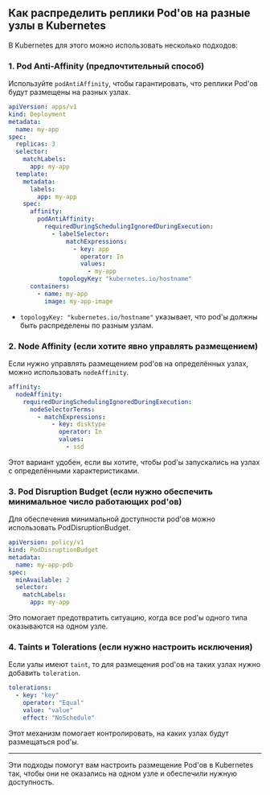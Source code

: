 ## Как распределить реплики Pod'ов на разные узлы в Kubernetes

В Kubernetes для этого можно использовать несколько подходов:

### 1. Pod Anti-Affinity (предпочтительный способ)

Используйте `podAntiAffinity`, чтобы гарантировать, что реплики Pod'ов будут размещены на разных узлах.

```yaml
apiVersion: apps/v1
kind: Deployment
metadata:
  name: my-app
spec:
  replicas: 3
  selector:
    matchLabels:
      app: my-app
  template:
    metadata:
      labels:
        app: my-app
    spec:
      affinity:
        podAntiAffinity:
          requiredDuringSchedulingIgnoredDuringExecution:
            - labelSelector:
                matchExpressions:
                  - key: app
                    operator: In
                    values:
                      - my-app
              topologyKey: "kubernetes.io/hostname"
      containers:
        - name: my-app
          image: my-app-image
```

- `topologyKey: "kubernetes.io/hostname"` указывает, что pod'ы должны быть распределены по разным узлам.

### 2. Node Affinity (если хотите явно управлять размещением)

Если нужно управлять размещением pod'ов на определённых узлах, можно использовать `nodeAffinity`.

```yaml
affinity:
  nodeAffinity:
    requiredDuringSchedulingIgnoredDuringExecution:
      nodeSelectorTerms:
        - matchExpressions:
            - key: disktype
              operator: In
              values:
                - ssd
```

Этот вариант удобен, если вы хотите, чтобы pod'ы запускались на узлах с определёнными характеристиками.

### 3. Pod Disruption Budget (если нужно обеспечить минимальное число работающих pod'ов)

Для обеспечения минимальной доступности pod'ов можно использовать PodDisruptionBudget.

```yaml
apiVersion: policy/v1
kind: PodDisruptionBudget
metadata:
  name: my-app-pdb
spec:
  minAvailable: 2
  selector:
    matchLabels:
      app: my-app
```

Это помогает предотвратить ситуацию, когда все pod'ы одного типа оказываются на одном узле.

### 4. Taints и Tolerations (если нужно настроить исключения)

Если узлы имеют `taint`, то для размещения pod'ов на таких узлах нужно добавить `toleration`.

```yaml
tolerations:
  - key: "key"
    operator: "Equal"
    value: "value"
    effect: "NoSchedule"
```

Этот механизм помогает контролировать, на каких узлах будут размещаться pod'ы.

---
Эти подходы помогут вам настроить размещение Pod'ов в Kubernetes так, чтобы они не оказались на одном узле и обеспечили нужную доступность.
